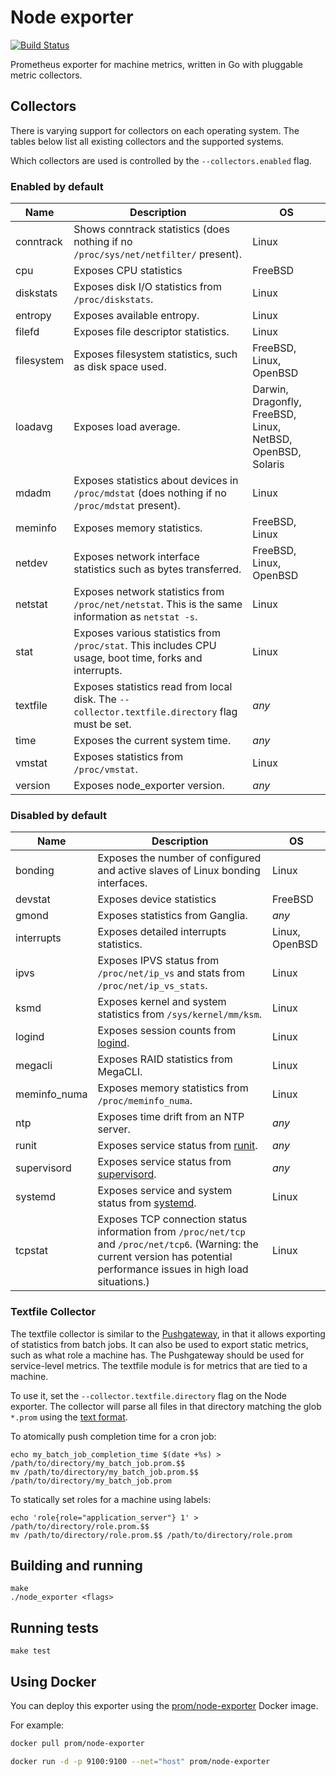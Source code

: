 # Node exporter

[![Build Status](https://travis-ci.org/prometheus/node_exporter.svg)](https://travis-ci.org/prometheus/node_exporter)

Prometheus exporter for machine metrics, written in Go with pluggable metric
collectors.

## Collectors

There is varying support for collectors on each operating system. The tables
below list all existing collectors and the supported systems.

Which collectors are used is controlled by the `--collectors.enabled` flag.

### Enabled by default

Name     | Description | OS
---------|-------------|----
conntrack | Shows conntrack statistics (does nothing if no `/proc/sys/net/netfilter/` present). | Linux
cpu | Exposes CPU statistics | FreeBSD
diskstats | Exposes disk I/O statistics from `/proc/diskstats`. | Linux
entropy | Exposes available entropy. | Linux
filefd | Exposes file descriptor statistics. | Linux
filesystem | Exposes filesystem statistics, such as disk space used. | FreeBSD, Linux, OpenBSD
loadavg | Exposes load average. | Darwin, Dragonfly, FreeBSD, Linux, NetBSD, OpenBSD, Solaris
mdadm | Exposes statistics about devices in `/proc/mdstat` (does nothing if no `/proc/mdstat` present). | Linux
meminfo | Exposes memory statistics. | FreeBSD, Linux
netdev | Exposes network interface statistics such as bytes transferred. | FreeBSD, Linux, OpenBSD
netstat | Exposes network statistics from `/proc/net/netstat`. This is the same information as `netstat -s`. | Linux
stat | Exposes various statistics from `/proc/stat`. This includes CPU usage, boot time, forks and interrupts. | Linux
textfile | Exposes statistics read from local disk. The `--collector.textfile.directory` flag must be set. | _any_
time | Exposes the current system time. | _any_
vmstat | Exposes statistics from `/proc/vmstat`. | Linux
version | Exposes node\_exporter version. | _any_


### Disabled by default

Name     | Description | OS
---------|-------------|----
bonding | Exposes the number of configured and active slaves of Linux bonding interfaces. | Linux
devstat | Exposes device statistics | FreeBSD
gmond | Exposes statistics from Ganglia. | _any_
interrupts | Exposes detailed interrupts statistics. | Linux, OpenBSD
ipvs | Exposes IPVS status from `/proc/net/ip_vs` and stats from `/proc/net/ip_vs_stats`. | Linux
ksmd | Exposes kernel and system statistics from `/sys/kernel/mm/ksm`. | Linux
logind | Exposes session counts from [logind](http://www.freedesktop.org/wiki/Software/systemd/logind/). | Linux
megacli | Exposes RAID statistics from MegaCLI. | Linux
meminfo_numa | Exposes memory statistics from `/proc/meminfo_numa`. | Linux
ntp | Exposes time drift from an NTP server. | _any_
runit | Exposes service status from [runit](http://smarden.org/runit/). | _any_
supervisord | Exposes service status from [supervisord](http://supervisord.org/). | _any_
systemd | Exposes service and system status from [systemd](http://www.freedesktop.org/wiki/Software/systemd/). | Linux
tcpstat | Exposes TCP connection status information from `/proc/net/tcp` and `/proc/net/tcp6`. (Warning: the current version has potential performance issues in high load situations.) | Linux

### Textfile Collector

The textfile collector is similar to the [Pushgateway](https://github.com/prometheus/pushgateway),
in that it allows exporting of statistics from batch jobs. It can also be used
to export static metrics, such as what role a machine has. The Pushgateway
should be used for service-level metrics. The textfile module is for metrics
that are tied to a machine.

To use it, set the `--collector.textfile.directory` flag on the Node exporter. The
collector will parse all files in that directory matching the glob `*.prom`
using the [text
format](http://prometheus.io/docs/instrumenting/exposition_formats/).

To atomically push completion time for a cron job:
```
echo my_batch_job_completion_time $(date +%s) > /path/to/directory/my_batch_job.prom.$$
mv /path/to/directory/my_batch_job.prom.$$ /path/to/directory/my_batch_job.prom
```

To statically set roles for a machine using labels:
```
echo 'role{role="application_server"} 1' > /path/to/directory/role.prom.$$
mv /path/to/directory/role.prom.$$ /path/to/directory/role.prom
```

## Building and running

    make
    ./node_exporter <flags>

## Running tests

    make test


## Using Docker

You can deploy this exporter using the [prom/node-exporter](https://registry.hub.docker.com/u/prom/node-exporter/) Docker image.

For example:

```bash
docker pull prom/node-exporter

docker run -d -p 9100:9100 --net="host" prom/node-exporter
```
